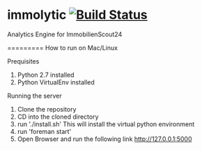 immolytic [![Build Status](https://travis-ci.org/techytux/immolytic.svg?branch=master)](https://travis-ci.org/techytux/immolytic)
=========

Analytics Engine for ImmobilienScout24

=========
How to run on Mac/Linux 

Prequisites
1. Python 2.7 installed
2. Python VirtualEnv installed

Running the server
1. Clone the repository
2. CD into the cloned directory
3. run './install.sh' This will install the virtual python environment
4. run 'foreman start'
5. Open Browser and run the following link http://127.0.0.1:5000
